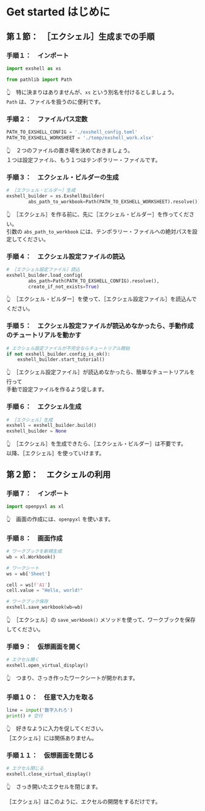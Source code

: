 # Get started はじめに


## 第１節：　［エクシェル］生成までの手順


### 手順１：　インポート

```py
import exshell as xs

from pathlib import Path
```

👆　特に決まりはありませんが、`xs` という別名を付けるとしましょう。  
`Path` は、ファイルを扱うのに便利です。  


### 手順２：　ファイルパス定数

```py
PATH_TO_EXSHELL_CONFIG = './exshell_config.toml'
PATH_TO_EXSHELL_WORKSHEET = './temp/exshell_work.xlsx'
```

👆　２つのファイルの置き場を決めておきましょう。  
１つは設定ファイル、もう１つはテンポラリー・ファイルです。  


### 手順３：　エクシェル・ビルダーの生成

```py
# ［エクシェル・ビルダー］生成
exshell_builder = xs.ExshellBuilder(
        abs_path_to_workbook=Path(PATH_TO_EXSHELL_WORKSHEET).resolve())
```

👆　［エクシェル］を作る前に、先に［エクシェル・ビルダー］を作ってください。  
引数の `abs_path_to_workbook` には、テンポラリー・ファイルへの絶対パスを設定してください。  


### 手順４：　エクシェル設定ファイルの読込

```py
# ［エクシェル設定ファイル］読込
exshell_builder.load_config(
        abs_path=Path(PATH_TO_EXSHELL_CONFIG).resolve(),
        create_if_not_exists=True)
```

👆　［エクシェル・ビルダー］を使って、［エクシェル設定ファイル］を読込んでください。  


### 手順５：　エクシェル設定ファイルが読込めなかったら、手動作成のチュートリアルを動かす

```py
# エクシェル設定ファイルが不完全ならチュートリアル開始
if not exshell_builder.config_is_ok():
    exshell_builder.start_tutorial()
```

👆　［エクシェル設定ファイル］が読込めなかったら、簡単なチュートリアルを行って  
手動で設定ファイルを作るよう促します。  


### 手順６：　エクシェル生成

```py
# ［エクシェル］生成
exshell = exshell_builder.build()
exshell_builder = None
```

👆　［エクシェル］を生成できたら、［エクシェル・ビルダー］は不要です。  
以降、［エクシェル］を使っていけます。  


## 第２節：　エクシェルの利用


### 手順７：　インポート

```py
import openpyxl as xl
```

👆　画面の作成には、`openpyxl` を使います。  


### 手順８：　画面作成

```py
# ワークブックを新規生成
wb = xl.Workbook()

# ワークシート
ws = wb['Sheet']

cell = ws[f'A1']
cell.value = "Hello, world!"

# ワークブック保存
exshell.save_workbook(wb=wb)
```

👆　［エクシェル］の `save_workbook()` メソッドを使って、ワークブックを保存してください。  


### 手順９：　仮想画面を開く

```py
# エクセル開く
exshell.open_virtual_display()
```

👆　つまり、さっき作ったワークシートが開かれます。  


### 手順１０：　任意で入力を取る

```py
line = input('数字入れろ')
print() # 空行
```

👆　好きなように入力を促してください。  
［エクシェル］には関係ありません。  


### 手順１１：　仮想画面を閉じる

```py
# エクセル閉じる
exshell.close_virtual_display()
```

👆　さっき開いたエクセルを閉じます。  

［エクシェル］はこのように、エクセルの開閉をするだけです。  
